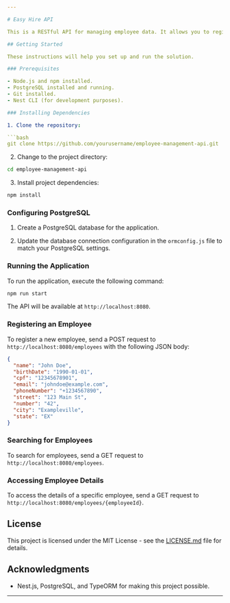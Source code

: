 ```yaml
---

# Easy Hire API

This is a RESTful API for managing employee data. It allows you to register and search for employees based on their metadata and document types.

## Getting Started

These instructions will help you set up and run the solution.

### Prerequisites

- Node.js and npm installed.
- PostgreSQL installed and running.
- Git installed.
- Nest CLI (for development purposes).

### Installing Dependencies

1. Clone the repository:

```bash
git clone https://github.com/yourusername/employee-management-api.git
```

2. Change to the project directory:

```bash
cd employee-management-api
```

3. Install project dependencies:

```bash
npm install
```

### Configuring PostgreSQL

1. Create a PostgreSQL database for the application.

2. Update the database connection configuration in the `ormconfig.js` file to match your PostgreSQL settings.

### Running the Application

To run the application, execute the following command:

```bash
npm run start
```

The API will be available at `http://localhost:8080`.

### Registering an Employee

To register a new employee, send a POST request to `http://localhost:8080/employees` with the following JSON body:

```json
{
  "name": "John Doe",
  "birthDate": "1990-01-01",
  "cpf": "12345678901",
  "email": "johndoe@example.com",
  "phoneNumber": "+1234567890",
  "street": "123 Main St",
  "number": "42",
  "city": "Exampleville",
  "state": "EX"
}
```

### Searching for Employees

To search for employees, send a GET request to `http://localhost:8080/employees`.

### Accessing Employee Details

To access the details of a specific employee, send a GET request to `http://localhost:8080/employees/{employeeId}`.

## License

This project is licensed under the MIT License - see the [LICENSE.md](LICENSE.md) file for details.

## Acknowledgments

- Nest.js, PostgreSQL, and TypeORM for making this project possible.

---
```

